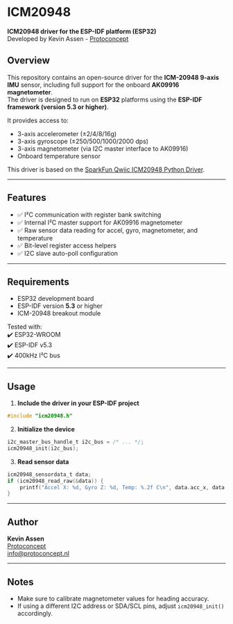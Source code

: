 # ICM20948
**ICM20948 driver for the ESP-IDF platform (ESP32)**  
Developed by Kevin Assen - [Protoconcept](https://protoconcept.nl)  

## Overview

This repository contains an open-source driver for the **ICM-20948 9-axis IMU** sensor, including full support for the onboard **AK09916 magnetometer**.  
The driver is designed to run on **ESP32** platforms using the **ESP-IDF framework (version 5.3 or higher)**.

It provides access to:

- 3-axis accelerometer (±2/4/8/16g)
- 3-axis gyroscope (±250/500/1000/2000 dps)
- 3-axis magnetometer (via I2C master interface to AK09916)
- Onboard temperature sensor

This driver is based on the [SparkFun Qwiic ICM20948 Python Driver](https://github.com/sparkfun/qwiic_9dof_imu_icm20948_py).

---

## Features

- ✅ I²C communication with register bank switching
- ✅ Internal I²C master support for AK09916 magnetometer
- ✅ Raw sensor data reading for accel, gyro, magnetometer, and temperature
- ✅ Bit-level register access helpers
- ✅ I2C slave auto-poll configuration

---

## Requirements

- ESP32 development board  
- ESP-IDF version **5.3** or higher  
- ICM-20948 breakout module

Tested with:  
✔️ ESP32-WROOM  
✔️ ESP-IDF v5.3  
✔️ 400kHz I²C bus

---

## Usage

1. **Include the driver in your ESP-IDF project**
```c
#include "icm20948.h"
```

2. **Initialize the device**
```c
i2c_master_bus_handle_t i2c_bus = /* ... */;
icm20948_init(i2c_bus);
```

3. **Read sensor data**
```c
icm20948_sensordata_t data;
if (icm20948_read_raw(&data)) {
    printf("Accel X: %d, Gyro Z: %d, Temp: %.2f C\n", data.acc_x, data.gyr_z, data.temp);
}
```
---

## Author

**Kevin Assen**  
[Protoconcept](https://protoconcept.nl)  
info@protoconcept.nl

---

## Notes

- Make sure to calibrate magnetometer values for heading accuracy.  
- If using a different I2C address or SDA/SCL pins, adjust `icm20948_init()` accordingly.
